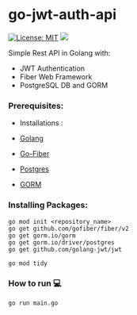 # go-jwt-auth-api

[![License: MIT](https://img.shields.io/badge/License-MIT-yellow.svg)](https://opensource.org/licenses/MIT)
![](https://img.shields.io/github/go-mod/go-version/rneiva/go-jwt-auth-api)

Simple Rest API in Golang with:

- JWT Authentication
- Fiber Web Framework
- PostgreSQL DB and GORM

### Prerequisites:

- Installations :

- [Golang](https://go.dev/doc/install)
- [Go-Fiber](https://docs.gofiber.io/)
- [Postgres](https://www.postgresql.org/download/)
- [GORM](https://gorm.io/index.html)

### Installing Packages:

```
go mod init <repository_name>
go get github.com/gofiber/fiber/v2
go get gorm.io/gorm
go get gorm.io/driver/postgres
go get github.com/golang-jwt/jwt
```

```
go mod tidy
```

### How to run 💻

```
go run main.go
```
